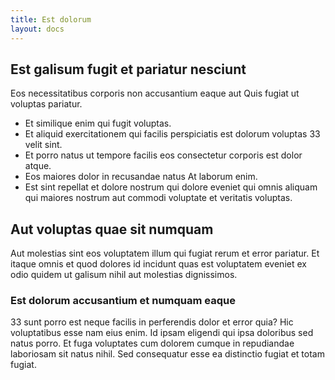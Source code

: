 ```yaml
---
title: Est dolorum
layout: docs
---
```

## Est galisum fugit et pariatur nesciunt 
Eos necessitatibus corporis non accusantium eaque aut Quis fugiat ut voluptas pariatur.
* Et similique enim qui fugit voluptas.
* Et aliquid exercitationem qui facilis perspiciatis est dolorum voluptas 33 velit sint.
* Et porro natus ut tempore facilis eos consectetur corporis est dolor atque.
* Eos maiores dolor in recusandae natus At laborum enim.
* Est sint repellat et dolore nostrum qui dolore eveniet qui omnis aliquam qui maiores nostrum aut commodi voluptate et veritatis voluptas. 

## Aut voluptas quae sit numquam 
Aut molestias sint eos voluptatem illum qui fugiat rerum et error pariatur. Et itaque omnis et quod dolores id incidunt quas est voluptatem eveniet ex odio quidem ut galisum nihil aut molestias dignissimos.

### Est dolorum accusantium et numquam eaque
33 sunt porro est neque facilis in perferendis dolor et error quia?
Hic voluptatibus esse nam eius enim.
Id ipsam eligendi qui ipsa doloribus sed natus porro.
Et fuga voluptates cum dolorem cumque in repudiandae laboriosam sit natus nihil. Sed consequatur esse ea distinctio fugiat et totam fugiat.


